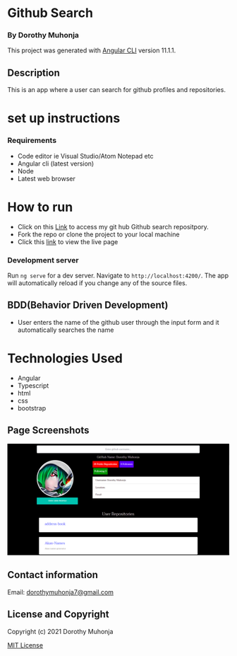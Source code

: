 # Github Search
### By Dorothy Muhonja

This project was generated with [Angular CLI](https://github.com/angular/angular-cli) version 11.1.1.

## Description
This is an app where a user can search for github profiles and repositories.

# set up instructions
### Requirements
* Code editor ie Visual Studio/Atom Notepad etc
* Angular cli (latest version)
* Node 
* Latest web browser

# How to run
* Click on this [Link](https://github.com/dorothymuhonja/Github-search-angular.git) to access my git hub Github search repositpory.
* Fork the repo or clone the project to your local machine
* Click this [link](https://dorothymuhonja.github.io/Github-search-angular/) to view the live page


### Development server

Run `ng serve` for a dev server. Navigate to `http://localhost:4200/`. The app will automatically reload if you change any of the source files.

## BDD(Behavior Driven Development)
* User enters the name of the github user through the input form and it automatically searches the name


# Technologies Used
* Angular
* Typescript
* html
* css
* bootstrap

## Page Screenshots
![search](src/assets/images/github.png)
 

## Contact information
Email: dorothymuhonja7@gmail.com

## License and Copyright
Copyright (c) 2021 Dorothy Muhonja

[MIT License](LICENSE)

